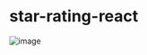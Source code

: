 
# star-rating-react

![image](https://github.com/user-attachments/assets/e2156ca8-977d-47d1-8ed5-4a0251094c22)

